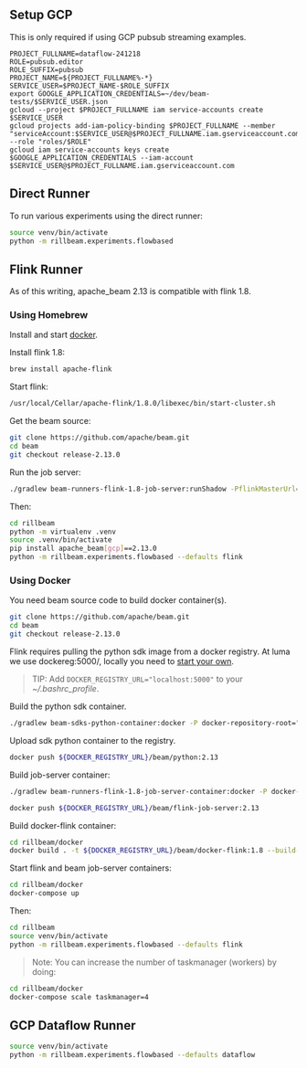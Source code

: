 ## Setup GCP

This is only required if using GCP pubsub streaming examples.

```
PROJECT_FULLNAME=dataflow-241218
ROLE=pubsub.editor
ROLE_SUFFIX=pubsub
PROJECT_NAME=${PROJECT_FULLNAME%-*}
SERVICE_USER=$PROJECT_NAME-$ROLE_SUFFIX
export GOOGLE_APPLICATION_CREDENTIALS=~/dev/beam-tests/$SERVICE_USER.json
gcloud --project $PROJECT_FULLNAME iam service-accounts create $SERVICE_USER
gcloud projects add-iam-policy-binding $PROJECT_FULLNAME --member "serviceAccount:$SERVICE_USER@$PROJECT_FULLNAME.iam.gserviceaccount.com" --role "roles/$ROLE"
gcloud iam service-accounts keys create $GOOGLE_APPLICATION_CREDENTIALS --iam-account $SERVICE_USER@$PROJECT_FULLNAME.iam.gserviceaccount.com
```

## Direct Runner

To run various experiments using the direct runner:
```bash
source venv/bin/activate
python -m rillbeam.experiments.flowbased
```

## Flink Runner

As of this writing, apache_beam 2.13 is compatible with flink 1.8.

### Using Homebrew

Install and start [docker](https://docs.docker.com/v17.12/docker-for-mac/install/).

Install flink 1.8:

```bash
brew install apache-flink
```

Start flink:

```bash
/usr/local/Cellar/apache-flink/1.8.0/libexec/bin/start-cluster.sh
```

Get the beam source:

```bash
git clone https://github.com/apache/beam.git
cd beam
git checkout release-2.13.0
```

Run the job server:

```bash
./gradlew beam-runners-flink-1.8-job-server:runShadow -PflinkMasterUrl=localhost:8081
```

Then:

```bash
cd rillbeam
python -m virtualenv .venv
source .venv/bin/activate
pip install apache_beam[gcp]==2.13.0
python -m rillbeam.experiments.flowbased --defaults flink
```

### Using Docker

You need beam source code to build docker container(s).

```bash
git clone https://github.com/apache/beam.git
cd beam
git checkout release-2.13.0
```

Flink requires pulling the python sdk image from a docker registry. At luma we use dockereg:5000/, locally you need to [start your own](https://docs.docker.com/registry/deploying/).

> TIP: Add `DOCKER_REGISTRY_URL="localhost:5000"` to your _~/.bashrc_profile_.

Build the python sdk container.

```bash
./gradlew beam-sdks-python-container:docker -P docker-repository-root="${DOCKER_REGISTRY_URL}/beam" -P docker-tag=2.13
```

Upload sdk python container to the registry.

```bash
docker push ${DOCKER_REGISTRY_URL}/beam/python:2.13
```

Build job-server container:

```bash
./gradlew beam-runners-flink-1.8-job-server-container:docker -P docker-repository-root="${DOCKER_REGISTRY_URL}/beam" -P docker-tag=2.13
```
```bash
docker push ${DOCKER_REGISTRY_URL}/beam/flink-job-server:2.13
```

Build docker-flink container:

```bash
cd rillbeam/docker
docker build . -t ${DOCKER_REGISTRY_URL}/beam/docker-flink:1.8 --build-arg DOCKER_GID_HOST=$(grep docker /etc/group | cut -d ':' -f 3)
```

Start flink and beam job-server containers:

```bash
cd rillbeam/docker
docker-compose up
```

Then:

```bash
cd rillbeam
source venv/bin/activate
python -m rillbeam.experiments.flowbased --defaults flink
```

> Note: You can increase the number of taskmanager (workers) by doing: 
```bash
cd rillbeam/docker
docker-compose scale taskmanager=4
```

## GCP Dataflow Runner

```bash
source venv/bin/activate
python -m rillbeam.experiments.flowbased --defaults dataflow
```
